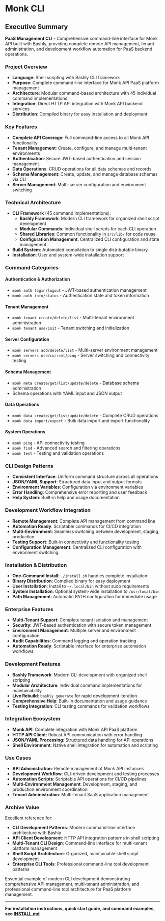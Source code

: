 # Monk CLI

## Executive Summary

**PaaS Management CLI** - Comprehensive command-line interface for Monk API built with Bashly, providing complete remote API management, tenant administration, and development workflow automation for PaaS backend operations.

### Project Overview
- **Language**: Shell scripting with Bashly CLI framework
- **Purpose**: Complete command-line interface for Monk API PaaS platform management
- **Architecture**: Modular command-based architecture with 45 individual command implementations
- **Integration**: Direct HTTP API integration with Monk API backend services
- **Distribution**: Compiled binary for easy installation and deployment

### Key Features
- **Complete API Coverage**: Full command-line access to all Monk API functionality
- **Tenant Management**: Create, configure, and manage multi-tenant environments
- **Authentication**: Secure JWT-based authentication and session management
- **Data Operations**: CRUD operations for all data schemas and records
- **Schema Management**: Create, update, and manage database schemas via CLI
- **Server Management**: Multi-server configuration and environment switching

### Technical Architecture
- **CLI Framework** (45 command implementations):
  - **Bashly Framework**: Modern CLI framework for organized shell script development
  - **Modular Commands**: Individual shell scripts for each CLI operation
  - **Shared Libraries**: Common functionality in `src/lib/` for code reuse
  - **Configuration Management**: Centralized CLI configuration and state management
- **Build System**: Automated compilation to single distributable binary
- **Installation**: User and system-wide installation support

### Command Categories

#### **Authentication & Authorization**
- `monk auth login/logout` - JWT-based authentication management
- `monk auth info/status` - Authentication state and token information

#### **Tenant Management**
- `monk tenant create/delete/list` - Multi-tenant environment administration
- `monk tenant use/init` - Tenant switching and initialization

#### **Server Configuration**
- `monk servers add/delete/list` - Multi-server environment management
- `monk servers use/current/ping` - Server switching and connectivity testing

#### **Schema Management**
- `monk meta create/get/list/update/delete` - Database schema administration
- Schema operations with YAML input and JSON output

#### **Data Operations**
- `monk data create/get/list/update/delete` - Complete CRUD operations
- `monk data import/export` - Bulk data import and export functionality

#### **System Operations**
- `monk ping` - API connectivity testing
- `monk find` - Advanced search and filtering operations
- `monk test` - Testing and validation operations

### CLI Design Patterns
- **Consistent Interface**: Uniform command structure across all operations
- **JSON/YAML Support**: Structured data input and output formats
- **Environment Variables**: Configuration via environment variables
- **Error Handling**: Comprehensive error reporting and user feedback
- **Help System**: Built-in help and usage documentation

### Development Workflow Integration
- **Remote Management**: Complete API management from command line
- **Automation Ready**: Scriptable commands for CI/CD integration
- **Multi-Environment**: Seamless switching between development, staging, production
- **Testing Support**: Built-in connectivity and functionality testing
- **Configuration Management**: Centralized CLI configuration with environment switching

### Installation & Distribution
- **One-Command Install**: `./install.sh` handles complete installation
- **Binary Distribution**: Compiled binary for easy deployment
- **User Installation**: Install to `~/.local/bin` without sudo requirements
- **System Installation**: Optional system-wide installation to `/usr/local/bin`
- **Path Management**: Automatic PATH configuration for immediate usage

### Enterprise Features
- **Multi-Tenant Support**: Complete tenant isolation and management
- **Security**: JWT-based authentication with secure token management
- **Environment Management**: Multiple server and environment configuration
- **Audit Capabilities**: Command logging and operation tracking
- **Automation Ready**: Scriptable interface for enterprise automation workflows

### Development Features
- **Bashly Framework**: Modern CLI development with organized shell scripting
- **Modular Architecture**: Individual command implementations for maintainability
- **Live Rebuild**: `bashly generate` for rapid development iteration
- **Comprehensive Help**: Built-in documentation and usage guidance
- **Testing Integration**: CLI testing commands for validation workflows

### Integration Ecosystem
- **Monk API**: Complete integration with Monk API PaaS platform
- **HTTP API Client**: Robust API communication with error handling
- **JSON/YAML Processing**: Structured data handling for API operations
- **Shell Environment**: Native shell integration for automation and scripting

### Use Cases
- **API Administration**: Remote management of Monk API instances
- **Development Workflow**: CLI-driven development and testing processes
- **Automation Scripts**: Scriptable API operations for CI/CD pipelines
- **Multi-Environment Management**: Development, staging, and production environment coordination
- **Tenant Administration**: Multi-tenant SaaS application management

### Archive Value
Excellent reference for:
- **CLI Development Patterns**: Modern command-line interface architecture with Bashly
- **API Client Development**: HTTP API integration patterns in shell scripting
- **Multi-Tenant CLI Design**: Command-line interface for multi-tenant platform management
- **Shell Script Architecture**: Organized, maintainable shell script development
- **Enterprise CLI Tools**: Professional command-line tool development patterns

Essential example of modern CLI development demonstrating comprehensive API management, multi-tenant administration, and professional command-line tool architecture for PaaS platform management.

---

**For installation instructions, quick start guide, and command examples, see [INSTALL.md](INSTALL.md)**